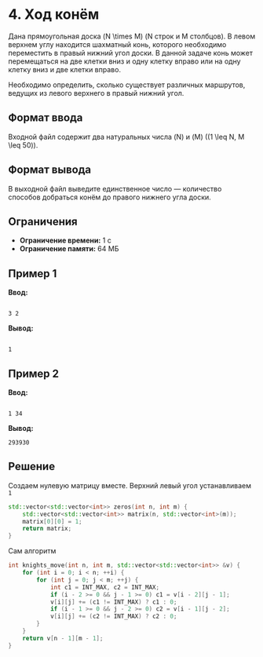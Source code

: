 # 4. Ход конём

Дана прямоугольная доска \(N \times M\) (N строк и M столбцов). В левом верхнем углу находится шахматный конь, которого необходимо переместить в правый нижний угол доски. В данной задаче конь может перемещаться на две клетки вниз и одну клетку вправо или на одну клетку вниз и две клетки вправо.

Необходимо определить, сколько существует различных маршрутов, ведущих из левого верхнего в правый нижний угол.

## Формат ввода

Входной файл содержит два натуральных числа \(N\) и \(M\) (\(1 \leq N, M \leq 50\)).

## Формат вывода

В выходной файл выведите единственное число — количество способов добраться конём до правого нижнего угла доски.

## Ограничения

- **Ограничение времени:** 1 с  
- **Ограничение памяти:** 64 МБ

## Пример 1

**Ввод:**
```

3 2

```

**Вывод:**
```

1

```

## Пример 2

**Ввод:**
```

1 34

```

**Вывод:**
```
293930
```


## Решение

Создаем нулевую матрицу вместе. Верхний левый угол устанавливаем `1`

```cpp
std::vector<std::vector<int>> zeros(int n, int m) {
    std::vector<std::vector<int>> matrix(n, std::vector<int>(m));
    matrix[0][0] = 1;
    return matrix;
}
```

Сам алгоритм

```cpp
int knights_move(int n, int m, std::vector<std::vector<int>> &v) {
    for (int i = 0; i < n; ++i) {
        for (int j = 0; j < m; ++j) {
            int c1 = INT_MAX, c2 = INT_MAX;
            if (i - 2 >= 0 && j - 1 >= 0) c1 = v[i - 2][j - 1];
            v[i][j] += (c1 != INT_MAX) ? c1 : 0;
            if (i - 1 >= 0 && j - 2 >= 0) c2 = v[i - 1][j - 2];
            v[i][j] += (c2 != INT_MAX) ? c2 : 0;
        }
    }
    return v[n - 1][m - 1];
}
```
